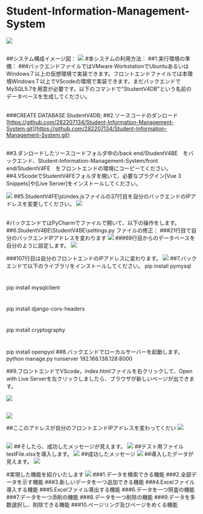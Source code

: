 # Student-Information-Management-System
![](0.png)
##
##システム構成イメージ図：
![](imejizu.png)
#本システムの利用方法：
##1.実行環境の準備：
###バックエンドファイルではVMware WorkstationでUbuntuあるいはWindows７以上の仮想環境で実装できます。フロントエンドファイルでは本環境Windows７以上でVScodeの環境で実装できます。まだバックエンドでMySQL5.7を用意が必要です。以下のコマンドで"StudentV4DB"という名前のデータベースを生成してください。
##
###CREATE DATABASE StudentV4DB;
##2.ソースコードのダンロード
[https://github.com/282207134/Student-Information-Management-System.git](https://github.com/282207134/Student-Information-Management-System.git)
##
##3.ダンロードしたソースコードフォルダ中の/back end/StudentV4BE　をバックエンド、Student-Information-Management-System/front end/StudentV4FE　をフロントエンドの環境にコーピーてください。
##4.VScodeでStudentV4FEフォルダを開いて、必要なプラグイン[Vue 3 Snippets]や[Live Server]をインストールしてください。

![](tuuru.png)
##5.StudentV4FE\js\index.jsファイルの37行目を自分のバックエンドのIPアドレスを変更してください。
![](1.png)
##
#バックエンドではPyCharmでファイルで開いて、以下の操作をします。
##6.StudentV4BE\StudentV4BE\settings.py ファイルの修正：
###21行目で自分のバックエンドIPアドレスを変わります
![](2.png)
###69行目からのデータベースを自分のように設定します。
![](3.png)

###107行目は自分のフロントエンドのIPアドレスに変わります。
![](4.png)
##7.バックエンドで以下のライブラリをインストールしてください。
pip install pymysql
#
pip install mysqlclient
#
pip install django-cors-headers   
#
pip install cryptography
#
pip install openpyxl
##8.バックエンドでローカルサーバーを起動します。
python manage.py runserver 192.168.138.128:8000

##9.フロントエンドでVScode，index.htmlファイルを右クリックして、Open with Live Serverを左クリックしましたら、ブラウザが新しいページが出できます。

![](5.png)
##
![](6.png)

##ここのアドレスが自分のフロントエンドIPアドレスを変わってくだい
![](7.png)
##
![](8.png) 
##そしたら、成功したメッセージが見えます。
![](9.png)
##テスト用ファイルtestFile.xlsxを導入します。
![](10.png)
##成功したメッセージ
![](11.png)
##導入したデータが見えます。
![](12.png)

#実現した機能を紹介いたします
![](13.png)
###1.データを検索できる機能
###2.全部データを示す機能
###3.新しいデータを一つ追加できる機能
###4.Excelファイル導入する機能
###5.Excelファイル導出する機能
###6.データを一つ照査の機能
###7.データを一つ添削の機能
###8.データを一つ削除の機能
###9.データを多数選択し、削除できる機能
###10.ページリング及びページをめくる機能
